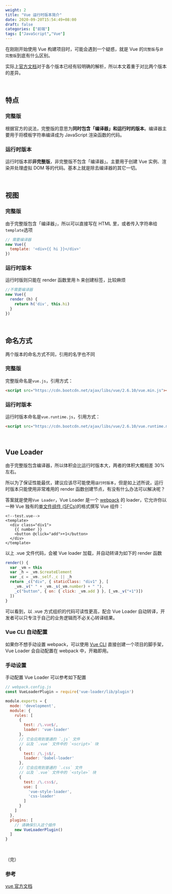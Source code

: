 ```yaml
---
weight: 2
title: "Vue 运行时版本简介"
date: 2020-09-20T15:54:49+08:00
draft: false
categories: ["前端"]
tags: ["JavaScript","Vue"]
---
```


在刚刚开始使用 Vue 构建项目时，可能会遇到一个疑惑，就是 Vue 的`完整版`与`非完整版`到底有什么区别。

<!--more-->

实际上[官方文档](https://cn.vuejs.org/v2/guide/installation.html#%E5%AF%B9%E4%B8%8D%E5%90%8C%E6%9E%84%E5%BB%BA%E7%89%88%E6%9C%AC%E7%9A%84%E8%A7%A3%E9%87%8A)对于各个版本已经有较明确的解析，所以本文着重于对比两个版本的差异。

&nbsp;

## 特点

### 完整版

根据官方的说法，完整版的意思为**同时包含「编译器」和运行时的版本**。编译器主要用于将模板字符串编译成为 JavaScript 渲染函数的代码。

### 运行时版本

运行时版本即**非完整版**，非完整版不包含「编译器」。主要用于创建 Vue 实例、渲染并处理虚拟 DOM 等的代码。基本上就是除去编译器的其它一切。

&nbsp;

## 视图

### 完整版

由于完整版包含「编译器」，所以可以直接写在 HTML 里，或者传入字符串给`template`选项

```javascript
// 需要编译器
new Vue({
  template: '<div>{{ hi }}</div>'
})
```

### 运行时版本

运行时版则只能在 render 函数里用 h 来创建标签，比较麻烦

```javascript
//不需要编译器
new Vue({
  render (h) {
    return h('div', this.hi)
  }
})
```

&nbsp;

## 命名方式

两个版本的命名方式不同，引用的名字也不同

### 完整版

完整版命名是`vue.js`，引用方式：

```html
<script src="https://cdn.bootcdn.net/ajax/libs/vue/2.6.10/vue.min.js"></script>
```

### 运行时版本

运行时版本命名是`vue.runtime.js`，引用方式：

```html
<script src="https://cdn.bootcdn.net/ajax/libs/vue/2.6.10/vue.runtime.min.js"></script>
```

&nbsp;

## Vue Loader

由于完整版包含编译器，所以体积会比运行时版本大，两者的体积大概相差 30% 左右。

所以为了保证性能最优，建议应该尽可能使用`运行时版本`，但是如上述所说，运行时版本只能使用非常难用的 render 函数创建节点，有没有什么办法可以解决呢？

答案就是使用`Vue Loader`，Vue Loader 是一个 [webpack](https://webpack.js.org/) 的 loader，它允许你以一种 Vue 独有的[单文件组件 (SFCs)](https://vue-loader.vuejs.org/zh/spec.html)的格式撰写 Vue 组件：

```vue
<!--test.vue-->
<template>
  <div class="div1">
    {{ number }}
    <button @click="add">+1</button>
  </div>
</template>
```

以上 .vue 文件代码，会被 Vue loader 加载，并自动转译为如下的 render 函数

```javascript
render() {
  var _vm = this
  var _h = _vm.$createElement
  var _c = _vm._self._c || _h
  return _c("div", { staticClass: "div1" }, [
    _vm._v(" " + _vm._s(_vm.number) + " "),
    _c("button", { on: { click: _vm.add } }, [_vm._v("+1")])
  ])
}
```

可以看到，以 .vue 方式组织的代码可读性更高，配合 Vue Loader 自动转译，开发者可以只专注于自己的业务逻辑而不必关心转译结果。

### Vue CLI 自动配置

如果你不想手动设置 webpack，可以使用 [Vue CLI](https://github.com/vuejs/vue-cli) 直接创建一个项目的脚手架，Vue Loader 会自动配置在 webpack 中，开箱即用。

### 手动设置

手动配置 Vue Loader 可以参考如下配置

```javascript
// webpack.config.js
const VueLoaderPlugin = require('vue-loader/lib/plugin')

module.exports = {
  mode: 'development',
  module: {
    rules: [
      {
        test: /\.vue$/,
        loader: 'vue-loader'
      },
      // 它会应用到普通的 `.js` 文件
      // 以及 `.vue` 文件中的 `<script>` 块
      {
        test: /\.js$/,
        loader: 'babel-loader'
      },
      // 它会应用到普通的 `.css` 文件
      // 以及 `.vue` 文件中的 `<style>` 块
      {
        test: /\.css$/,
        use: [
          'vue-style-loader',
          'css-loader'
        ]
      }
    ]
  },
  plugins: [
    // 请确保引入这个插件
    new VueLoaderPlugin()
  ]
}
```

&nbsp;

（完）

### 参考

[vue 官方文档](https://cn.vuejs.org/v2/guide/installation.html)